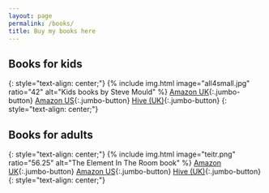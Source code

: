 ```yaml
---
layout: page
permalink: /books/
title: Buy my books here
---
```

## Books for kids
{: style="text-align: center;"}
{% include img.html image="all4small.jpg" ratio="42" alt="Kids books by Steve Mould" %}
[Amazon UK](https://amzn.to/2E13qwu){:.jumbo-button} [Amazon US](https://amzn.to/2NlMbKB){:.jumbo-button}
[Hive (UK)](https://www.hive.co.uk/Search/Childrens?Author=Steve+Mould&fq=-121488){:.jumbo-button}
{: style="text-align: center;"}
## Books for adults
{: style="text-align: center;"}
{% include img.html image="teitr.png" ratio="56.25" alt="The Element In The Room book" %}
[Amazon UK](https://amzn.to/2E13qwu){:.jumbo-button} [Amazon US](https://amzn.to/2NlMbKB){:.jumbo-button}
[Hive (UK)](https://www.hive.co.uk/Search/Humour?Author=Steve+Mould&fq=-122257){:.jumbo-button}
{: style="text-align: center;"}